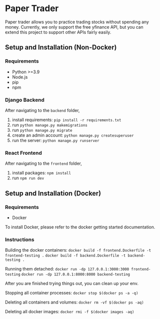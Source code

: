 # Paper Trader

Paper trader allows you to practice trading stocks without spending any money. 
Currently, we only support the free yfinance API, but you can extend this project to support other APIs fairly easily.


## Setup and Installation (Non-Docker)

### Requirements

- Python >=3.9
- Node.js 
- pip
- npm

### Django Backend

After navigating to the `backend` folder,

1. install requirements: `pip install -r requirements.txt`
2. run `python manage.py makemigrations`
3. run `python manage.py migrate`
4. create an admin account: `python manage.py createsuperuser`
5. run the server: `python manage.py runserver`

### React Frontend 

After navigating to the `frontend` folder,

1. install packages: `npm install`
2. run `npm run dev`

## Setup and Installation (Docker)

### Requirements

- Docker

To install Docker, please refer to the docker getting started documentation.

### Instructions

Building the docker containers:
`docker build -f frontend.Dockerfile -t frontend-testing .`
`docker build -f backend.Dockerfile -t backend-testing .`

Running them detached:
`docker run -dp 127.0.0.1:3000:3000 frontend-testing`
`docker run -dp 127.0.0.1:8000:8000 backend-testing`


After you are finished trying things out, you can clean up your env.

Stopping all container processes:
`docker stop $(docker ps -a -q)`

Deleting all containers and volumes:
`docker rm -vf $(docker ps -aq)`

Deleting all docker images:
`docker rmi -f $(docker images -aq)`